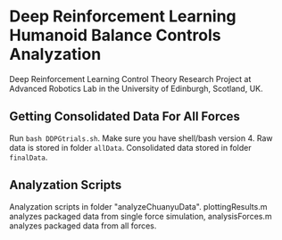 # Deep Reinforcement Learning Humanoid Balance Controls Analyzation
Deep Reinforcement Learning Control Theory Research Project at Advanced Robotics Lab in the University of Edinburgh, Scotland, UK.

## Getting Consolidated Data For All Forces
Run `bash DDPGtrials.sh`. Make sure you have shell/bash version 4. Raw data is stored in folder `allData`. Consolidated data stored in folder `finalData`.

## Analyzation Scripts
Analyzation scripts in folder "analyzeChuanyuData". plottingResults.m analyzes packaged data from single force simulation, analysisForces.m analyzes packaged data from all forces.
